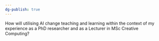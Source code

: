```yaml
---
dg-publish: true
---
```

How will utilising AI change teaching and learning within the context of my experience as a PhD researcher and as a Lecturer in MSc Creative Computing?
